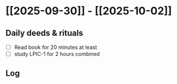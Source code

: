 # [[2025-09-30]] -  [[2025-10-02]]

## Daily deeds & rituals


- [ ] Read book for 20 minutes at least
- [ ] study LPIC-1 for 2 hours combined

## Log